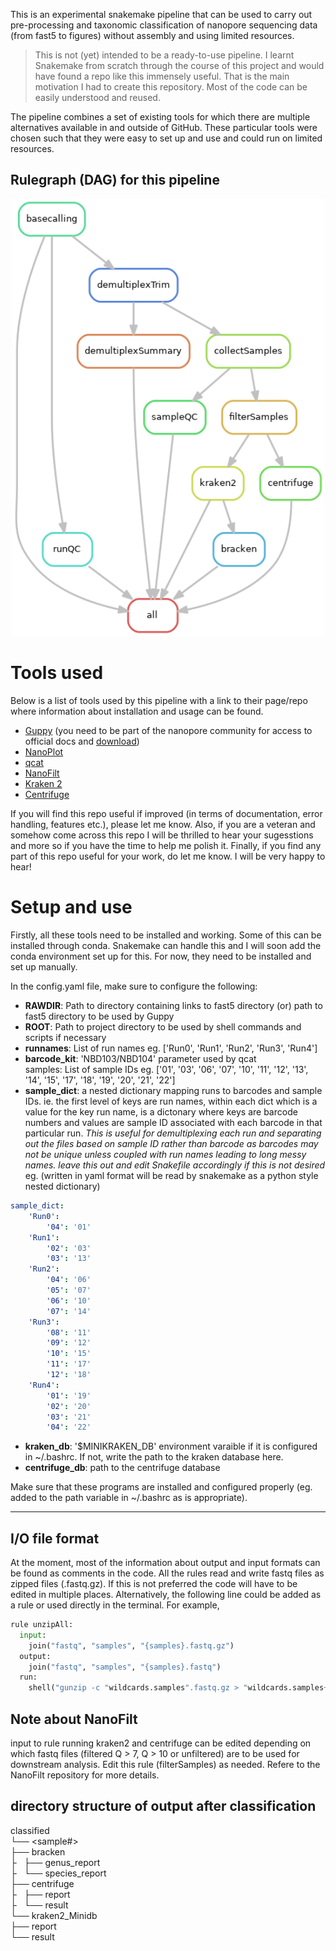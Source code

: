 
This is an experimental snakemake pipeline that can be used to carry out pre-processing and taxonomic classification of nanopore sequencing data (from fast5 to figures) without assembly and using limited resources.

> This is not (yet) intended to be a ready-to-use pipeline. I learnt Snakemake from scratch through the course of this project and would have found a repo like this immensely useful. That is the main motivation I had to create this repository. Most of the code can be easily understood and reused.<br/>

The pipeline combines a set of existing tools for which there are multiple alternatives available in and outside of GitHub. These particular tools were chosen such that they were easy to set up and use and could run on limited resources.

## Rulegraph (DAG) for this pipeline

<p align="center">
  <img src="rulegraph.png" width="500" />
</p>


# Tools used

Below is a list of tools used by this pipeline with a link to their page/repo where information about installation and usage can be found.

- [Guppy](https://denbi-nanopore-training-course.readthedocs.io/en/latest/basecalling/basecalling.html) (you need to be part of the nanopore community for access to official docs and [download](https://community.nanoporetech.com/downloads))
- [NanoPlot](https://github.com/wdecoster/NanoPlot)
- [qcat](https://github.com/nanoporetech/qcat)
- [NanoFilt](https://github.com/wdecoster/nanofilt/)
- [Kraken 2](https://ccb.jhu.edu/software/kraken2/index.shtml?t=manual)
- [Centrifuge](https://ccb.jhu.edu/software/centrifuge/)

If you will find this repo useful if improved (in terms of documentation, error handling, features etc.), please let me know. Also, if you are a veteran and somehow come across this repo I will be thrilled to hear your sugesstions and more so if you have the time to help me polish it. Finally, if you find any part of this repo useful for your work, do let me know. I will be very happy to hear!

# Setup and use</br>

Firstly, all these tools need to be installed and working. Some of this can be installed through conda. Snakemake can handle this and I will soon add the conda environment set up for this. For now, they need to be installed and set up manually.

In the config.yaml file, make sure to configure the following:</br>

- **RAWDIR**: Path to directory containing links to fast5 directory (or) path to fast5 directory to be used by Guppy</br>
- **ROOT**: Path to project directory to be used by shell commands and scripts if necessary</br>
- **runnames**: List of run names eg. \['Run0', 'Run1', 'Run2', 'Run3', 'Run4'\]</br>
- **barcode_kit**: 'NBD103/NBD104' parameter used by qcat</br>
samples: List of sample IDs eg. \['01', '03', '06', '07', '10', '11', '12', '13', '14', '15', '17', '18', '19', '20', '21', '22'\]</br>
- **sample_dict**: a nested dictionary mapping runs to barcodes and sample IDs. ie. the first level of keys are run names, within each dict which is a value for the key run name, is a dictonary where keys are barcode numbers and values are sample ID associated with each barcode in that particular run. *This is useful for demultiplexing each run and separating out the files based on sample ID rather than barcode as barcodes may not be unique unless coupled with run names leading to long messy names. leave this out and edit Snakefile accordingly if this is not desired*
eg. (written in yaml format will be read by snakemake as a python style nested dictionary)</br>
```yaml
sample_dict:
    'Run0':
        '04': '01'
    'Run1':
        '02': '03'
        '03': '13'
    'Run2':
        '04': '06'
        '05': '07'
        '06': '10'
        '07': '14'
    'Run3':
        '08': '11'
        '09': '12'
        '10': '15'
        '11': '17'
        '12': '18'
    'Run4':
        '01': '19'
        '02': '20'
        '03': '21'
        '04': '22'
```
- **kraken_db**: '$MINIKRAKEN_DB' environment varaible if it is configured in ~/.bashrc. If not, write the path to the kraken database here.</br>
- **centrifuge_db**: path to the centrifuge database</br>


Make sure that these programs are installed and configured properly (eg. added to the path variable in ~/.bashrc as is appropriate).

--------------------------------------------------------------------------------------------------------------------------


## I/O file format <br/>
At the moment, most of the information about output and input formats can be found as comments in the code. All the rules read and write fastq files as zipped files (.fastq.gz). If this is not preferred the code will have to be edited in multiple places. Alternatively, the following line could be added as a rule or used directly in the terminal. For example,

```python
rule unzipAll:
  input:
    join("fastq", "samples", "{samples}.fastq.gz")
  output:
    join("fastq", "samples", "{samples}.fastq")
  run:
    shell("gunzip -c "wildcards.samples".fastq.gz > "wildcards.samples+".fastq")
```

## Note about NanoFilt<br/>
input to rule running kraken2 and centrifuge can be edited depending on which fastq files (filtered Q > 7, Q > 10 or unfiltered) are to be used for downstream analysis. Edit this rule (filterSamples) as needed. Refere to the NanoFilt repository for more details.

## directory structure of output after classification<br/>
classified<br/>
└── <sample#><br/>
    ├── bracken<br/>
    ├   ├── genus_report<br/>
    ├   └── species_report<br/>
    ├── centrifuge<br/>
    ├   ├── report<br/>
    ├   └── result<br/>
    └── kraken2_Minidb<br/>
        ├── report<br/>
        └── result<br/>
